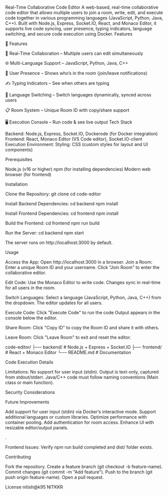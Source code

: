 Real-Time Collaborative Code Editor
A web-based, real-time collaborative code editor that allows multiple users to join a room, write, edit, and execute code together in various programming languages (JavaScript, Python, Java, C++). Built with Node.js, Express, Socket.IO, React, and Monaco Editor, it supports live code syncing, user presence, typing indicators, language switching, and secure code execution using Docker.
Features

🚀 Features

🤝 Real-Time Collaboration – Multiple users can edit simultaneously

🌐 Multi-Language Support – JavaScript, Python, Java, C++

👥 User Presence – Shows who’s in the room (join/leave notifications)

✍️ Typing Indicators – See when others are typing

🔄 Language Switching – Switch languages dynamically, synced across users

📋 Room System – Unique Room ID with copy/share support

🖥 Execution Console – Run code & see live output
Tech Stack

Backend: Node.js, Express, Socket.IO, Dockerode (for Docker integration)
Frontend: React, Monaco Editor (VS Code editor), Socket.IO-client
Execution Environment:
Styling: CSS (custom styles for layout and UI components)

Prerequisites

Node.js (v16 or higher)
npm (for installing dependencies)
Modern web browser (for frontend)

Installation

Clone the Repository:
git clone <repository-url>
cd code-editor


Install Backend Dependencies:
cd backend
npm install


Install Frontend Dependencies:
cd frontend
npm install







Build the Frontend:
cd frontend
npm run build


Run the Server:
cd backend
npm start

The server runs on http://localhost:3000 by default.


Usage

Access the App: Open http://localhost:3000 in a browser.
Join a Room:
Enter a unique Room ID and your username.
Click "Join Room" to enter the collaborative editor.


Edit Code:
Use the Monaco Editor to write code.
Changes sync in real-time for all users in the room.


Switch Languages:
Select a language (JavaScript, Python, Java, C++) from the dropdown.
The editor updates for all users.


Execute Code:
Click "Execute Code" to run the code 
Output appears in the console below the editor.


Share Room:
Click "Copy ID" to copy the Room ID and share it with others.


Leave Room:
Click "Leave Room" to exit and reset the editor.


code-editor/
 ├── backend/        # Node.js + Express + Socket.IO
 ├── frontend/       # React + Monaco Editor
 └── README.md       # Documentation


Code Execution Details







Limitations:
No support for user input (stdin).
Output is text-only, captured from stdout/stderr.
Java/C++ code must follow naming conventions (Main class or main function).



Security Considerations


Future Improvements

Add support for user input (stdin) via Docker’s interactive mode.
Support additional languages or custom libraries.
Optimize performance with container pooling.
Add authentication for room access.
Enhance UI with resizable editor/output panels.

.


Frontend Issues: Verify npm run build completed and dist/ folder exists.

Contributing

Fork the repository.
Create a feature branch (git checkout -b feature-name).
Commit changes (git commit -m "Add feature").
Push to the branch (git push origin feature-name).
Open a pull request.

License
nitish@k95 NITKKR
